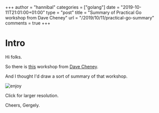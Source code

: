 +++
author = "hannibal"
categories = ["golang"]
date = "2019-10-11T21:01:00+01:00"
type = "post"
title = "Summary of Practical Go workshop from Dave Cheney"
url = "/2019/10/11/practical-go-summary"
comments = true
+++

# Intro

Hi folks.

So there is [this](https://dave.cheney.net/practical-go/presentations/qcon-china.html) workshop from [Dave Cheney](https://twitter.com/davecheney).

And I thought I'd draw a sort of summary of that workshop.

![enjoy](/img/practical_go.png)

Click for larger resolution.

Cheers,
Gergely.
